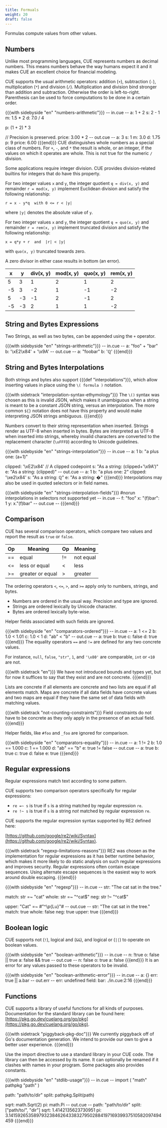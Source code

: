 ```yaml
---
title: Formuals
weight: 20
draft: false
---
```


Formulas compute values from other values.

## Numbers

Unlike most programming languages, CUE represents numbers as decimal numbers.
This means numbers behave the way humans expect it
and it makes CUE an excellent choice for financial modeling.

CUE supports the usual arithmetic operators: addition (`+`), subtraction (`-`), multiplication (`*`) and division (`/`).
Multiplication and division bind stronger than addition and subtraction.
Otherwise the order is left-to-right.
Parenthesis can be used to force computations to be done in a certain order.

{{{with sidebyside "en" "numbers-arithmetic"}}}
-- in.cue --
a: 1 + 2
s: 2 - 1
m: 1.5 * 2
d: 7.0 / 4

p: (1 + 2) * 3

// Precision is preserved.
price: 3.00 * 2
-- out.cue --
a:     3
s:     1
m:     3.0
d:     1.75
p:     9
price: 6.00
{{{end}}}
CUE distinguishes whole numbers as a special class of numbers.
For `+`, `-`, and `*` the result is whole, or an integer, if the values on which it operates are whole.
This is not true for the numeric `/` division.

Some applications require integer division.
CUE provides division-related builtins for integers that do have this property.

For two integer values `x` and `y`,
the integer quotient `q = div(x, y)` and remainder `r = mod(x, y)`
implement Euclidean division and satisfy the following relationship:

```cue
r = x - y*q  with 0 <= r < |y|
```

where `|y|` denotes the absolute value of `y`.

For two integer values `x` and `y`,
the integer quotient `q = quo(x, y)` and remainder `r = rem(x, y)`
implement truncated division and satisfy the following relationship:

```cue
x = q*y + r  and  |r| < |y|
```

with `quo(x, y)` truncated towards zero.

A zero divisor in either case results in bottom (an error).

| x | y | div(x, y) | mod(x, y) | quo(x, y) | rem(x, y) |
| --- | --- | --- | --- | --- | --- |
| 5 | 3 | 1 | 2 | 1 | 2 |
| -5 | 3 | -2 | 1 | -1 | -2 |
| 5 | -3 | -1 | 2 | -1 | 2 |
| -5 | -3 | 2 | 1 | 1 | -2 |

## String and Bytes Expressions

Two Strings, as well as two bytes, can be appended using the `+` operator.

{{{with sidebyside "en" "strings-arithmetic"}}}
-- in.cue --
a: "foo" + "bar"
b: '\xE2\x84' + '\x9A'
-- out.cue --
a: "foobar"
b: 'ℚ'
{{{end}}}
## String and Bytes Interpolations

Both strings and bytes also support {{{def "interpolations"}}}, which allow inserting values in place using the `\( formula )` notation.

{{{with sidetrack "interpolation-syntax-ethymology"}}}
The `\()` syntax was chosen as this is invalid JSON, which makes it unambiguous when a string is meant to be a constant JSON string, versus an interpolation.
The more common `${}` notation does not have this property and would make interpreting JSON strings ambiguous.
{{{end}}}

Numbers convert to their string representation when inserted.
Strings render as UTF-8 when inserted in bytes.
Bytes are interpreted as UTF-8 when inserted into strings,
whereby invalid characters are converted to the replacement character (`\uFFFD`)
according to Unicode guidelines.

{{{with sidebyside "en" "strings-interpolation"}}}
-- in.cue --
a: 1
b: "a plus one: \(a+1)"

clipped: '\xE2\x84' // A clipped codepoint
s:       "As a string: \(clipped+'\x9A')"
e:       "As a string: \(clipped)"
-- out.cue --
a:       1
b:       "a plus one: 2"
clipped: '\xe2\x84'
s:       "As a string: ℚ"
e:       "As a string: �"
{{{end}}}
Interpolations may also be used in quoted selectors or in field names.

{{{with sidebyside "en" "strings-interpolation-fields"}}}
#norun interpolations in selectors not supported yet
-- in.cue --
f: "foo"
x: "\(f)bar": 1
y: x."\(f)bar"
-- out.cue --
{{{end}}}
## Comparison

CUE has several comparison operators,
which compare two values and report the result as `true` or `false`.

| Op | Meaning | Op | Meaning |
| --- | --- | --- | --- |
| == | equal | != | not equal |
| <= | less or equal | < | less |
| >= | greater or equal | > | greater |

The ordering operators `<`, `<=`, `>`, and `>=` apply only to numbers, strings, and bytes.

- Numbers are ordered in the usual way. Precision and type are ignored.
- Strings are ordered lexically by Unicode character.
- Bytes are ordered lexically byte-wise.

Helper fields associated with such fields are ignored.

{{{with sidebyside "en" "comparators-ordered"}}}
-- in.cue --
a: 1 <= 2
b: 1.0 < 1.01
c: 1.0 < 1
d: "ab" < "b"
-- out.cue --
a: true
b: true
c: false
d: true
{{{end}}}
The equality operators `==` and `!=` are defined for any two concrete values.

For instance, `null`, `false`, `"str"`, `1`, and `'\x80'` are comparable, `int` or `<10` are not.

{{{with sidetrack "en"}}}
We have not introduced bounds and types yet, but for now it suffices to say that they exist and are not concrete.
{{{end}}}

Lists are concrete if all elements are concrete and two lists are equal if all elements match.
Maps are concrete if all data fields have concrete values and two maps are equal if they have the same set of data fields with matching values.

{{{with sidetrack "not-counting-constraints"}}}
Field constraints do not have to be concrete as they only apply in the presence of an actual field.
{{{end}}}

Helper fields, like `#foo` and `_foo` are ignored for comparison.

{{{with sidebyside "en" "comparators-equality"}}}
-- in.cue --
a: 1 != 2
b: 1.0 == 1.000
c: 1 == 1.000
d: "ab" == "b"
e: true != false
-- out.cue --
a: true
b: true
c: true
d: false
e: true
{{{end}}}
<!-- TODO

We could consider `===` for structural equivalence

-->

## Regular expressions

Regular expressions match text according to some pattern.

CUE supports two comparison operators specifically for regular expressions:

- `re =~ s` is true if `s` is a string matched by regular expression `re`.
- `re !~ s` is true if `s` is a string _not_ matched by regular expression `re`.

CUE supports the regular expression syntax supported by RE2 defined here:

[https://github.com/google/re2/wiki/Syntax](https://github.com/google/re2/wiki/Syntax).

{{{with sidetrack "regexp-limitations-reasons"}}}
RE2 was chosen as the implementation for regular expressions as it has better runtime behavior,
which makes it more likely to do static analysis on such regular expressions and
improves security.
Regular expressions often contain escape sequences.
Using alternate escape sequences is the easiest way to work around double escaping.
{{{end}}}

{{{with sidebyside "en" "regexp"}}}
-- in.cue --
str: "The cat sat in the tree."

match: str =~ "cat"
whole: str =~ "^cat$"
neg:   str !~ "^cat$"

upper: "Cat" =~ #"^\p{Lu}"#
-- out.cue --
str:   "The cat sat in the tree."
match: true
whole: false
neg:   true
upper: true
{{{end}}}
## Boolean logic

CUE supports not (`!`), logical and (`&&`), and logical or (`||`) to operate on boolean values.

{{{with sidebyside "en" "boolean-arithmetic"}}}
-- in.cue --
n: !true
o: false || true
a: false && true
-- out.cue --
n: false
o: true
a: false
{{{end}}}
It is an error for any values passed to these operators to be invalid.

{{{with sidebyside "en" "boolean-arithmetic-error"}}}
-- in.cue --
a: {}
err: true || a.bar
-- out.err --
err: undefined field: bar:
    ./in.cue:2:16
{{{end}}}
## Functions

CUE supports a library of useful functions for all kinds of purposes.
Documentation for the standard library can be found here: [https://pkg.go.dev/cuelang.org/go/pkg](https://pkg.go.dev/cuelang.org/go/pkg).

{{{with sidetrack "piggyback-pkg-doc"}}}
We currently piggyback off of Go's documentation generation.
We intend to provide our own to give a better user experience.
{{{end}}}

Use the import directive to use a standard library in your CUE code.
The library can then be accessed by its name.
It can optionally be renamed if it clashes with names in your program.
Some packages also provides constants.

{{{with sidebyside "en" "stdlib-usage"}}}
-- in.cue --
import (
	"math"
	pathpkg "path"
)

path:  "path/to/dir"
split: pathpkg.Split(path)

sqrt: math.Sqrt(2)
pi:   math.Pi
-- out.cue --
path: "path/to/dir"
split: ["path/to/", "dir"]
sqrt: 1.4142135623730951
pi:   3.14159265358979323846264338327950288419716939937510582097494459
{{{end}}}
<!--

Core Builtins
Built-in functions are predeclared. They are called like any other function.

Core builtins can be used without importing a package using either their name, or their name prefixed with `__`.
As CUE disallows field identifiers starting with `__`, the latter will never be shadowed.

`len(bytes | [] | {}): uint`

`len` computes the length for various kind of types.

- For bytes it returns the number of bytes.
- For lists it returns the number of elements.
- For maps it returns the number of data fields.

{{{with sidebyside "en" "core-builtin-len"}}}
#norun inside HTML comment
-- in.cue --
a: len({a: 1, _b: 2}) // hidden fields do not count
b: len([1, 2, 3])
c: len(`abc`)

-- out.cue --
{{{end}}}
-->

<!--

splitting
cyclic only when splitting.
Kubernetes and hashicorp
mod1.A -> mod2.B -> mod1.C

-->

<!--

Should we allow the implicit import of “std”? This still doesn’t circumvent the shadowing issue, but may be clearer.

std.default(1, int)

`default(a: _, b: _): (*(a & b) | b)`

`default`: default values

CUE templates allow specifying default values.
For instance, specifies a default integral`1`, one could write

A disjunction allows marking its elements as default with an asterisk.

{{{with sidebyside "en" "composition-operator"}}}
#norun inside HTML comment
-- in.cue --
a: int
a: *1
-- out.cue --
{{{end}}}

{{{with sidetrack}}}
Under the hood `default(a)` is rewritten to `*a | _` and `default(a, b) is rewritten to `*(a & b) | b`.
Both rewrites are a specific use of a CUE {{{reference "enum"}}} with default marker.
The term `a & b` is to ensure that the default value is of type `b`.
For instance, the value `1` can be interpreted as both a `number` or an `int`.
{{{end}}}
-->

